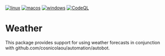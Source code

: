 [![linux](https://github.com/cosnicolaou/weather/actions/workflows/linux.yml/badge.svg)](https://github.com/cosnicolaou/weather/actions/workflows/linux.yml)
[![macos](https://github.com/cosnicolaou/weather/actions/workflows/macos.yml/badge.svg)](https://github.com/cosnicolaou/weather/actions/workflows/macos.yml)
[![windows](https://github.com/cosnicolaou/weather/actions/workflows/windows.yml/badge.svg)](https://github.com/cosnicolaou/weather/actions/workflows/windows.yml)
[![CodeQL](https://github.com/cosnicolaou/weather/actions/workflows/github-code-scanning/codeql/badge.svg)](https://github.com/cosnicolaou/weather/actions/workflows/github-code-scanning/codeql)

# Weather

This package provides support for using weather forecasts in conjunction with github.com/cosnicolaou/automation/autobot.
